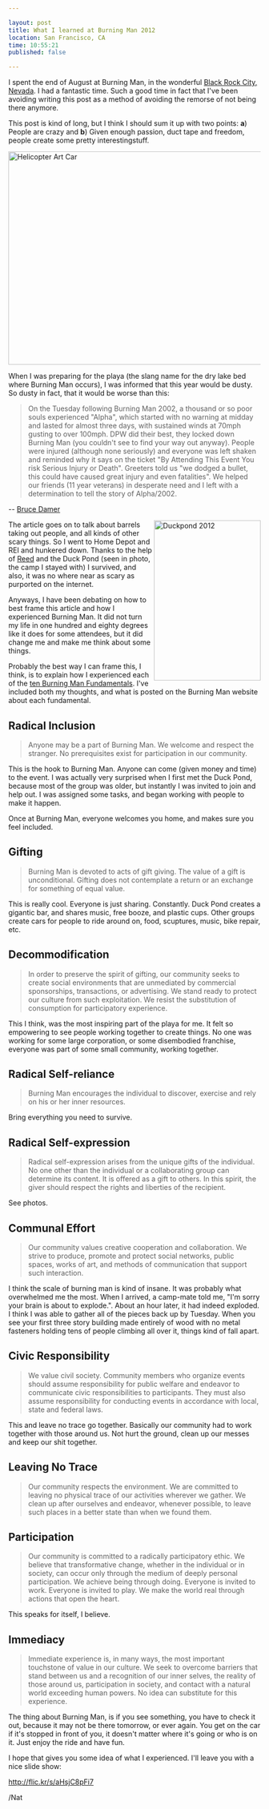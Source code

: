 ```yaml
---

layout: post
title: What I learned at Burning Man 2012
location: San Francisco, CA
time: 10:55:21
published: false

---
```


I spent the end of August at Burning Man, in the wonderful [Black Rock City, Nevada][brc-map]. I had a fantastic time. Such a good time in fact that I've been avoiding writing this post as a method of avoiding the remorse of not being there anymore.

This post is kind of long, but I think I should sum it up with two points: **a**) People are crazy and **b**) Given enough passion, duct tape and freedom, people create some pretty interestingstuff.

<a href="http://www.flickr.com/photos/icco/7990100953/" title="Helicopter Art Car by Nat W, on Flickr"><img src="http://farm9.staticflickr.com/8439/7990100953_b5985e714c_z.jpg" width="640" height="426" alt="Helicopter Art Car"></a>

When I was preparing for the playa (the slang name for the dry lake bed where Burning Man occurs), I was informed that this year would be dusty. So dusty in fact, that it would be worse than this:

 > On the Tuesday following Burning Man 2002, a thousand or so poor souls experienced "Alpha", which started with no warning at midday and lasted for almost three days, with sustained winds at 70mph gusting to over 100mph. DPW did their best, they locked down Burning Man (you couldn't see to find your way out anyway). People were injured (although none seriously) and everyone was left shaken and reminded why it says on the ticket "By Attending This Event You risk Serious Injury or Death". Greeters told us "we dodged a bullet, this could have caused great injury and even fatalities". We helped our friends (11 year veterans) in desperate need and I left with a determination to tell the story of Alpha/2002.

 -- [Bruce Damer][alpha]

<a href="http://www.flickr.com/photos/icco/7990110105/" title="Duckpond 2012 by Nat W, on Flickr"><img src="http://farm9.staticflickr.com/8038/7990110105_6caa7cf940_n.jpg" align="right" width="213" height="320" alt="Duckpond 2012"></a>

The article goes on to talk about barrels taking out people, and all kinds of other scary things. So I went to Home Depot and REI and hunkered down. Thanks to the help of [Reed][] and the Duck Pond (seen in photo, the camp I stayed with) I survived, and also, it was no where near as scary as purported on the internet.

Anyways, I have been debating on how to best frame this article and how I experienced Burning Man. It did not turn my life in one hundred and eighty degrees like it does for some attendees, but it did change me and make me think about some things.

Probably the best way I can frame this, I think, is to explain how I experienced each of the [ten Burning Man Fundamentals][bm10]. I've included both my thoughts, and what is posted on the Burning Man website about each fundamental.

## Radical Inclusion

 > Anyone may be a part of Burning Man. We welcome and respect the stranger. No prerequisites exist for participation in our community.

This is the hook to Burning Man. Anyone can come (given money and time) to the event. I was actually very surprised when I first met the Duck Pond, because most of the group was older, but instantly I was invited to join and help out. I was assigned some tasks, and began working with people to make it happen.

Once at Burning Man, everyone welcomes you home, and makes sure you feel included.

## Gifting

 > Burning Man is devoted to acts of gift giving. The value of a gift is unconditional. Gifting does not contemplate a return or an exchange for something of equal value.

This is really cool. Everyone is just sharing. Constantly. Duck Pond creates a gigantic bar, and shares music, free booze, and plastic cups. Other groups create cars for people to ride around on, food, scuptures, music, bike repair, etc.

## Decommodification

 > In order to preserve the spirit of gifting, our community seeks to create social environments that are unmediated by commercial sponsorships, transactions, or advertising. We stand ready to protect our culture from such exploitation. We resist the substitution of consumption for participatory experience.

This I think, was the most inspiring part of the playa for me. It felt so empowering to see people working together to create things. No one was working for some large corporation, or some disembodied franchise, everyone was part of some small community, working together.

## Radical Self-reliance

 > Burning Man encourages the individual to discover, exercise and rely on his or her inner resources.

Bring everything you need to survive.

## Radical Self-expression

 > Radical self-expression arises from the unique gifts of the individual. No one other than the individual or a collaborating group can determine its content. It is offered as a gift to others. In this spirit, the giver should respect the rights and liberties of the recipient.

See photos.

## Communal Effort

 > Our community values creative cooperation and collaboration. We strive to produce, promote and protect social networks, public spaces, works of art, and methods of communication that support such interaction.

I think the scale of burning man is kind of insane. It was probably what overwhelmed me the most. When I arrived, a camp-mate told me, "I'm sorry your brain is about to explode.". About an hour later, it had indeed exploded. I think I was able to gather all of the pieces back up by Tuesday. When you see your first three story building made entirely of wood with no metal fasteners holding tens of people climbing all over it, things kind of fall apart.

## Civic Responsibility

 > We value civil society. Community members who organize events should assume responsibility for public welfare and endeavor to communicate civic responsibilities to participants. They must also assume responsibility for conducting events in accordance with local, state and federal laws.

This and leave no trace go together. Basically our community had to work together with those around us. Not hurt the ground, clean up our messes and keep our shit together.

## Leaving No Trace

 > Our community respects the environment. We are committed to leaving no physical trace of our activities wherever we gather. We clean up after ourselves and endeavor, whenever possible, to leave such places in a better state than when we found them.

## Participation

 > Our community is committed to a radically participatory ethic. We believe that transformative change, whether in the individual or in society, can occur only through the medium of deeply personal participation. We achieve being through doing. Everyone is invited to work. Everyone is invited to play. We make the world real through actions that open the heart.

This speaks for itself, I believe.

## Immediacy

 > Immediate experience is, in many ways, the most important touchstone of value in our culture. We seek to overcome barriers that stand between us and a recognition of our inner selves, the reality of those around us, participation in society, and contact with a natural world exceeding human powers. No idea can substitute for this experience. 

The thing about Burning Man, is if you see something, you have to check it out, because it may not be there tomorrow, or ever again. You get on the car if it's stopped in front of you, it doesn't matter where it's going or who is on it. Just enjoy the ride and have fun.

I hope that gives you some idea of what I experienced. I'll leave you with a nice slide show:

<http://flic.kr/s/aHsjC8pFi7>

/Nat

[alpha]: http://www.damer.com/pictures/events/burningman2002/blowout/alphaguide.html
[brc-eye]: https://s3.amazonaws.com/geoeyemediaportal/assets/images/gallery/Burning_Man_IK_30AUG2012_3k.jpg
[brc-map]: http://goo.gl/maps/AfX9t
[Reed]: http://reedmorse.com/
[bm10]: http://www.burningman.com/whatisburningman/about_burningman/principles.html
